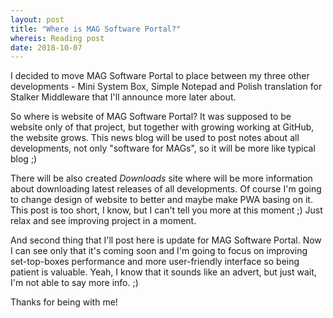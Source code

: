 ```yaml
---
layout: post
title: "Where is MAG Software Portal?"
whereis: Reading post
date: 2018-10-07
---
```


I decided to move MAG Software Portal to place between my three other developments - Mini System Box, Simple Notepad and Polish translation for Stalker Middleware that I'll announce more later about.

So where is website of MAG Software Portal? It was supposed to be website only of that project, but together with growing working at GitHub, the website grows. This news blog will be used to post notes about all developments, not only "software for MAGs", so it will be more like typical blog ;)

There will be also created *Downloads* site where will be more information about downloading latest releases of all developments. Of course I'm going to change design of website to better and maybe make PWA basing on it. This post is too short, I know, but I can't tell you more at this moment ;) Just relax and see improving project in a moment.

And second thing that I'll post here is update for MAG Software Portal. Now I can see only that it's coming soon and I'm going to focus on improving set-top-boxes performance and more user-friendly interface so being patient is valuable. Yeah, I know that it sounds like an advert, but just wait, I'm not able to say more info. ;)

Thanks for being with me!
